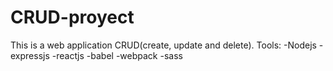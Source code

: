 # CRUD-proyect
This is a web application CRUD(create, update and delete).
Tools:
-Nodejs
-expressjs
-reactjs
-babel
-webpack
-sass
